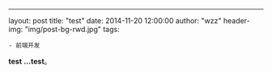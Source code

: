 ---
layout:     post
title:      "test"
date:       2014-11-20 12:00:00
author:     "wzz"
header-img: "img/post-bg-rwd.jpg"
tags:

    - 前端开发


<div>
	<p>
		<b>test</b>
	    <b>...test</b>。
    </p>
</div>

